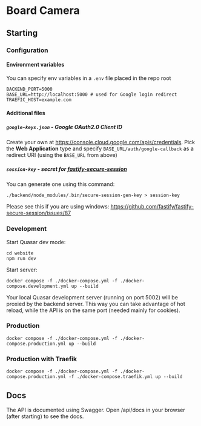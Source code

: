 # Board Camera

## Starting
### Configuration
#### Environment variables
You can specify env variables in a `.env` file placed in the repo root
```dotenv
BACKEND_PORT=5000
BASE_URL=http://localhost:5000 # used for Google login redirect
TRAEFIC_HOST=example.com
```
#### Additional files
##### `google-keys.json` - Google OAuth2.0 Client ID
Create your own at https://console.cloud.google.com/apis/credentials.
Pick the **Web Application** type and specify `BASE_URL/auth/google-callback` as a redirect URI (using the `BASE_URL` from above)

##### `session-key` - secret for [fastify-secure-session](https://github.com/fastify/fastify-secure-session)
You can generate one using this command:
```shell
./backend/node_modules/.bin/secure-session-gen-key > session-key
```
Please see this if you are using windows: https://github.com/fastify/fastify-secure-session/issues/87

### Development
Start Quasar dev mode:
```shell
cd website
npm run dev
```
Start server:
```shell
docker compose -f ./docker-compose.yml -f ./docker-compose.development.yml up --build
```
Your local Quasar development server (running on port 5002) will be proxied by the backend server. This way you can take advantage of hot reload, while the API is on the same port (needed mainly for cookies).

### Production
```shell
docker compose -f ./docker-compose.yml -f ./docker-compose.production.yml up --build
```

### Production with Traefik
```shell
docker compose -f ./docker-compose.yml -f ./docker-compose.production.yml -f ./docker-compose.traefik.yml up --build
```

## Docs
The API is documented using Swagger. Open /api/docs in your browser (after starting) to see the docs.
